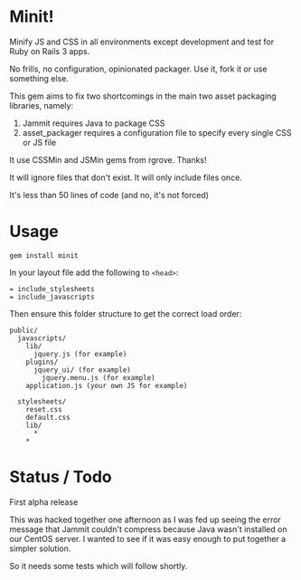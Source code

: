 Minit!
====================================

Minify JS and CSS in all environments except development and test for Ruby on Rails 3 apps.

No frills, no configuration, opinionated packager. Use it, fork it or use something else.

This gem aims to fix two shortcomings in the main two asset packaging libraries, namely:

1. Jammit requires Java to package CSS
2. asset_packager requires a configuration file to specify every single CSS or JS file

It use CSSMin and JSMin gems from rgrove. Thanks!

It will ignore files that don't exist. It will only include files once.

It's less than 50 lines of code (and no, it's not forced)

Usage
====================================

    gem install minit

In your layout file add the following to `<head>`:

    = include_stylesheets
    = include_javascripts

Then ensure this folder structure to get the correct load order:

    public/
      javascripts/
        lib/
          jquery.js (for example)
        plugins/
          jquery_ui/ (for example)
            jquery.menu.js (for example)
        application.js (your own JS for example)

      stylesheets/
        reset.css
        default.css
        lib/
          *
        *

Status / Todo
====================================

First alpha release

This was hacked together one afternoon as I was fed up seeing the error message that
Jammit couldn't compress because Java wasn't installed on our CentOS server. I wanted
to see if it was easy enough to put together a simpler solution.

So it needs some tests which will follow shortly.

